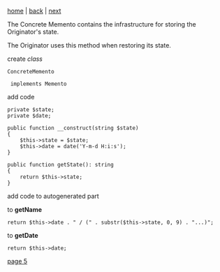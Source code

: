 [home](./page01.md) | [back](./page03.md) | [next](./page05.md)

The Concrete Memento contains the infrastructure for storing the Originator's state.

The Originator uses this method when restoring its state.

create *class*
```
ConcreteMemento
```

```
 implements Memento
```

add code
```
private $state;
private $date;

public function __construct(string $state)
{
    $this->state = $state;
    $this->date = date('Y-m-d H:i:s');
}

public function getState(): string
{
    return $this->state;
}

```

add code to autogenerated part 

to **getName**
```
return $this->date . " / (" . substr($this->state, 0, 9) . "...)";
```

to **getDate**
```
return $this->date;
```


[page 5](./page05.md)
